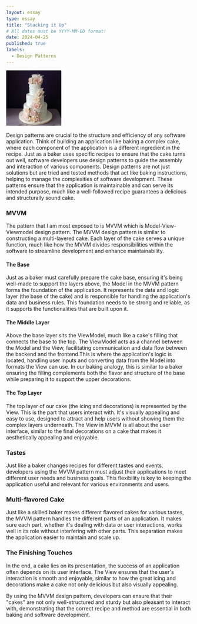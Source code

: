 ```yaml
---
layout: essay
type: essay
title: "Stacking it Up"
# All dates must be YYYY-MM-DD format!
date: 2024-04-25
published: true
labels:
  - Design Patterns
---
```

<img width="150px"
    class="rounded float-start pe-4"
    src="../img/design-patterns/cake.png" >

Design patterns are crucial to the structure and efficiency of any software application. Think of building an application like baking a complex cake, where each component of the application is a different ingredient in the recipe. Just as a baker uses specific recipes to ensure that the cake turns out well, software developers use design patterns to guide the assembly and interaction of various components. Design patterns are not just solutions but are tried and tested methods that act like baking instructions, helping to manage the complexities of software development. These patterns ensure that the application is maintainable and can serve its intended purpose, much like a well-followed recipe guarantees a delicious and structurally sound cake.

### MVVM

The pattern that I am most exposed to is MVVM which is Model-View-Viewmodel design pattern. The MVVM design pattern is similar to constructing a multi-layered cake. Each layer of the cake serves a unique function, much like how the MVVM divides responsibilities within the software to streamline development and enhance maintainability.

#### The Base

Just as a baker must carefully prepare the cake base, ensuring it's being well-made to support the layers above, the Model in the MVVM pattern forms the foundation of the application. It represents the data and logic layer (the base of the cake) and is responsible for handling the application's data and business rules. This foundation needs to be strong and reliable, as it supports the functionalities that are built upon it.

#### The Middle Layer

Above the base layer sits the ViewModel, much like a cake's filling that connects the base to the top. The ViewModel acts as a channel between the Model and the View, facilitating communication and data flow between the backend and the frontend.This is where the application's logic is located, handling user inputs and converting data from the Model into formats the View can use. In our baking analogy, this is similar to a baker ensuring the filling complements both the flavor and structure of the base while preparing it to support the upper decorations.

#### The Top Layer

The top layer of our cake (the icing and decorations) is represented by the View. This is the part that users interact with. It's visually appealing and easy to use, designed to attract and help users without showing them the complex layers underneath. The View in MVVM is all about the user interface, similar to the final decorations on a cake that makes it aesthetically appealing and enjoyable.

### Tastes

Just like a baker changes recipes for different tastes and events, developers using the MVVM pattern must adjust their applications to meet different user needs and business goals. This flexibility is key to keeping the application useful and relevant for various environments and users.

### Multi-flavored Cake

Just like a skilled baker makes different flavored cakes for various tastes, the MVVM pattern handles the different parts of an application. It makes sure each part, whether it's dealing with data or user interactions, works well in its role without interfering with other parts. This separation makes the application easier to maintain and scale up.


### The Finishing Touches

In the end, a cake lies on its presentation, the success of an application often depends on its user interface. The View ensures that the user's interaction is smooth and enjoyable, similar to how the great icing and decorations make a cake not only delicious but also visually appealing.

By using the MVVM design pattern, developers can ensure that their "cakes" are not only well-structured and sturdy but also pleasant to interact with, demonstrating that the correct recipe and method are essential in both baking and software development.
